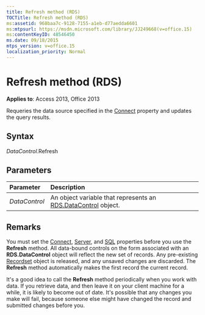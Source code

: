 ```yaml
---
title: Refresh method (RDS)
TOCTitle: Refresh method (RDS)
ms:assetid: 968baa7c-9128-7155-a1eb-d77aedda6601
ms:mtpsurl: https://msdn.microsoft.com/library/JJ249668(v=office.15)
ms:contentKeyID: 48546450
ms.date: 09/18/2015
mtps_version: v=office.15
localization_priority: Normal
---
```


# Refresh method (RDS)

**Applies to**: Access 2013, Office 2013

Requeries the data source specified in the [Connect](connect-property-rds.md) property and updates the query results.

## Syntax

*DataControl*.Refresh

## Parameters

|Parameter|Description|
|:--------|:----------|
|*DataControl* |An object variable that represents an [RDS.DataControl](datacontrol-object-rds.md) object.|

## Remarks

You must set the [Connect](connect-property-rds.md), [Server](server-property-rds.md), and [SQL](https://docs.microsoft.com/office/vba/access/concepts/miscellaneous/sql-property-ado) properties before you use the **Refresh** method. All data-bound controls on the form associated with an **RDS.DataControl** object will reflect the new set of records. Any pre-existing [Recordset](recordset-object-ado.md) object is released, and any unsaved changes are discarded. The **Refresh** method automatically makes the first record the current record.

It's a good idea to call the **Refresh** method periodically when you work with data. If you retrieve data, and then leave it on your client machine for a while, it is likely to become out of date. It's possible that any changes you make will fail, because someone else might have changed the record and submitted changes before you.

